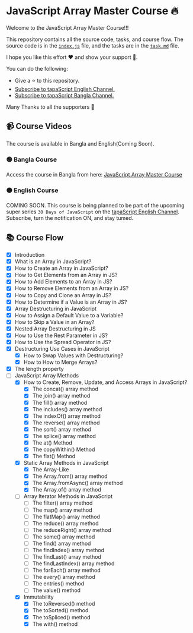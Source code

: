 # JavaScript Array Master Course 🔥

Welcome to the JavaScript Array Master Course!!!

This repository contains all the source code, tasks, and course flow. The source code is in the [`index.js`](./index.js) file, and the tasks are in the [`task.md`](./task.md) file.

I hope you like this effort ❤️ and show your support 🤝. 

You can do the following:

- Give a ⭐ to this repository.
- [Subscribe to tapaScript English Channel.](https://youtube.com/@tapasadhikary?sub_confirmation=1)
- [Subscribe to tapaScript Bangla Channel.](https://youtube.com/@tapascript-bangla?sub_confirmation=1)

Many Thanks to all the supporters 🫶

## 📹 Course Videos
The course is available in Bangla and English(Coming Soon).

### 🟢 Bangla Course
Access the course in Bangla from here: [JavaScript Array Master Course](https://www.youtube.com/watch?v=cnClUIjNvGw&list=PLRFcjW6Dq28m62Ph9no5nUUU57dNGP_OJ)

### 🟠 English Course
COMING SOON. This course is being planned to be part of the upcoming super series `30 Days of JavaScript` on the [tapaScript English Channel](https://youtube.com/@tapasadhikary?sub_confirmation=1). Subscribe, turn the notification ON, and stay tumed.

## 📚 Course Flow

-   [x] Introduction
-   [x] What is an Array in JavaScript?
-   [x] How to Create an Array in JavaScript?
-   [x] How to Get Elements from an Array in JS?
-   [x] How to Add Elements to an Array in JS?
-   [x] How to Remove Elements from an Array in JS?
-   [x] How to Copy and Clone an Array in JS?
-   [x] How to Determine if a Value is an Array in JS?
-   [x] Array Destructuring in JavaScript
-   [x] How to Assign a Default Value to a Variable?
-   [x] How to Skip a Value in an Array?
-   [x] Nested Array Destructuring in JS
-   [x] How to Use the Rest Parameter in JS?
-   [x] How to Use the Spread Operator in JS?
-   [x] Destructuring Use Cases in JavaScript
    -   [x] How to Swap Values with Destructuring?
    -   [x] How to How to Merge Arrays?
-   [X] The length property
-   [ ] JavaScript Array Methods
    -   [X] How to Create, Remove, Update, and Access Arrays in JavaScript?
        -   [X] The concat() array method
        -   [X] The join() array method
        -   [X] The fill() array method
        -   [X] The includes() array method
        -   [X] The indexOf() array method
        -   [X] The reverse() array method
        -   [X] The sort() array method
        -   [X] The splice() array method
        -   [X] The at() Method
        -   [X] The copyWithin() Method
        -   [X] The flat() Method
    -   [X] Static Array Methods in JavaScript
        -   [X] The Array-Like
        -   [X] The Array.from() array method
        -   [X] The Array.fromAsync() array method
        -   [X] The Array.of() array method
    -   [ ] Array Iterator Methods in JavaScript
        -   [ ] The filter() array method
        -   [ ] The map() array method
        -   [ ] The flatMap() array method
        -   [ ] The reduce() array method
        -   [ ] The reduceRight() array method
        -   [ ] The some() array method
        -   [ ] The find() array method
        -   [ ] The findIndex() array method
        -   [ ] The findLast() array method
        -   [ ] The findLastIndex() array method
        -   [ ] The forEach() array method
        -   [ ] The every() array method
        -   [ ] The entries() method
        -   [ ] The value() method
    -   [X] Immutability
        -   [X] The toReversed() method
        -   [X] The toSorted() method
        -   [X] The toSpliced() method
        -   [X] The with() method
